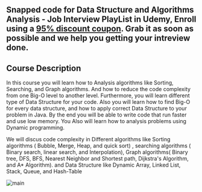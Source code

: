 ## Snapped code for Data Structure and Algorithms Analysis - Job Interview  PlayList in Udemy, Enroll using a [ 95% discount coupon](https://www.udemy.com/course/data-structure-and-algorithms-analysis/?referralCode=D1C3669A1F5ACB502F67).  Grab it as soon as possible and we help you getting your intreview done.

 ## Course Description

In this course you will learn how to Analysis algorithms like Sorting, Searching,  and Graph algorithms. And how to reduce the code complexity from one Big-O  level to another level. Furthermore, you will learn different type of Data Structure for your code. Also you will learn how to find Big-O for every data structure, and how to apply  correct Data Structure to your problem in Java. By the end you will be able to write code that run faster and use low memory. You Also will learn  how to analysis problems using Dynamic programming. 

We will discus code complexity in Different algorithms like Sorting algorithms ( Bubble, Merge, Heap, and quick sort) , searching algorithms ( Binary search, linear search, and Interpolation), Graph algorithms( Binary tree, DFS, BFS, Nearest Neighbor and Shortest path, Dijkstra's Algorithm, and A* Algorithm). and Data Structure like Dynamic Array, Linked List, Stack, Queue, and Hash-Table


![main](http://attach.alruabye.net/dsa/dsa.jpg)
